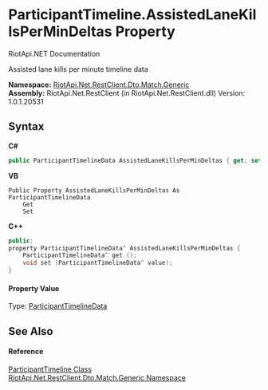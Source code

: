 # ParticipantTimeline.AssistedLaneKillsPerMinDeltas Property 
RiotApi.NET Documentation 

Assisted lane kills per minute timeline data

**Namespace:**&nbsp;<a href="f4767f78-ec21-8fc9-5619-34d53bfe8e2e">RiotApi.Net.RestClient.Dto.Match.Generic</a><br />**Assembly:**&nbsp;RiotApi.Net.RestClient (in RiotApi.Net.RestClient.dll) Version: 1.0.1.20531

## Syntax

**C#**<br />
``` C#
public ParticipantTimelineData AssistedLaneKillsPerMinDeltas { get; set; }
```

**VB**<br />
``` VB
Public Property AssistedLaneKillsPerMinDeltas As ParticipantTimelineData
	Get
	Set
```

**C++**<br />
``` C++
public:
property ParticipantTimelineData^ AssistedLaneKillsPerMinDeltas {
	ParticipantTimelineData^ get ();
	void set (ParticipantTimelineData^ value);
}
```


#### Property Value
Type: <a href="219c7ebb-c1d2-4a20-a6ad-03260c28d7b4">ParticipantTimelineData</a>

## See Also


#### Reference
<a href="20dfe1bb-bad6-acf7-9647-78f9f4fbab4b">ParticipantTimeline Class</a><br /><a href="f4767f78-ec21-8fc9-5619-34d53bfe8e2e">RiotApi.Net.RestClient.Dto.Match.Generic Namespace</a><br />